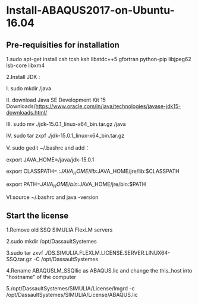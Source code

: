 # Install-ABAQUS2017-on-Ubuntu-16.04

## Pre-requisities for installation  

1.sudo apt-get install csh tcsh ksh libstdc++5 gfortran python-pip libjpeg62 lsb-core libxm4  

2.Install JDK :   

I. sudo mkdir /java  

II. download Java SE Development Kit 15 Downloads/https://www.oracle.com/in/java/technologies/javase-jdk15-downloads.html/  

III. sudo mv ./jdk-15.0.1_linux-x64_bin.tar.gz /java  

IV. sudo tar zxpf ./jdk-15.0.1_linux-x64_bin.tar.gz  

V. sudo gedit ~/.bashrc and add：     


export JAVA_HOME=/java/jdk-15.0.1  

export CLASSPATH=.:$JAVA_HOME/lib:$JAVA_HOME/jre/lib:$CLASSPATH  

export PATH=$JAVA_HOME/bin:$JAVA_HOME/jre/bin:$PATH    


VI:source ~/.bashrc and java -version

## Start the license

1.Remove old SSQ SIMULIA FlexLM servers

2.sudo mkdir /opt/DassaultSystemes

3.sudo tar zxvf ./DS.SIMULIA.FLEXLM.LICENSE.SERVER.LINUX64-SSQ.tar.gz -C /opt/DassaultSystemes

4.Rename  ABAQUSLM_SSQllic as ABAQUS.lic and change the this_host into "hostname" of the computer

5./opt/DassaultSystemes/SIMULIA/License/lmgrd -c /opt/DassaultSystemes/SIMULIA/License/ABAQUS.lic



